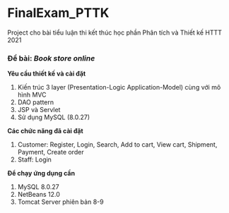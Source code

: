 # FinalExam_PTTK
Project cho bài tiểu luận thi kết thúc học phần Phân tích và Thiết kế HTTT 2021

### Đề bài: *Book store online* ###
**Yêu cầu thiết kế và cài đặt**
1. Kiến trúc 3 layer (Presentation-Logic Application-Model) cùng với mô hình MVC
2. DAO pattern
3. JSP và Servlet
4. Sử dụng MySQL (8.0.27)

**Các chức năng đã cài đặt**
1. Customer: Register, Login, Search, Add to cart, View cart, Shipment, Payment, Create order
2. Staff: Login

**Để chạy ứng dụng cần**
1. MySQL 8.0.27
2. NetBeans 12.0
3. Tomcat Server phiên bản 8-9
